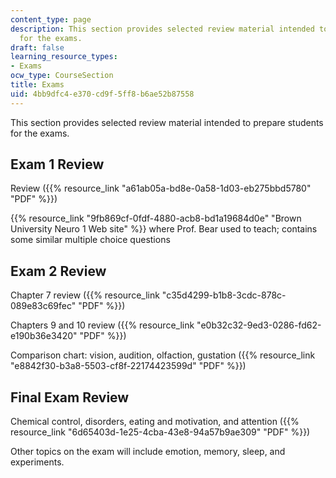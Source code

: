 ```yaml
---
content_type: page
description: This section provides selected review material intended to prepare students
  for the exams.
draft: false
learning_resource_types:
- Exams
ocw_type: CourseSection
title: Exams
uid: 4bb9dfc4-e370-cd9f-5ff8-b6ae52b87558
---
```

This section provides selected review material intended to prepare students for the exams.

## Exam 1 Review

Review ({{% resource_link "a61ab05a-bd8e-0a58-1d03-eb275bbd5780" "PDF" %}})

{{% resource_link "9fb869cf-0fdf-4880-acb8-bd1a19684d0e" "Brown University Neuro 1 Web site" %}} where Prof. Bear used to teach; contains some similar multiple choice questions

## Exam 2 Review

Chapter 7 review ({{% resource_link "c35d4299-b1b8-3cdc-878c-089e83c69fec" "PDF" %}})

Chapters 9 and 10 review ({{% resource_link "e0b32c32-9ed3-0286-fd62-e190b36e3420" "PDF" %}})

Comparison chart: vision, audition, olfaction, gustation ({{% resource_link "e8842f30-b3a8-5503-cf8f-22174423599d" "PDF" %}})

## Final Exam Review

Chemical control, disorders, eating and motivation, and attention ({{% resource_link "6d65403d-1e25-4cba-43e8-94a57b9ae309" "PDF" %}})

Other topics on the exam will include emotion, memory, sleep, and experiments.